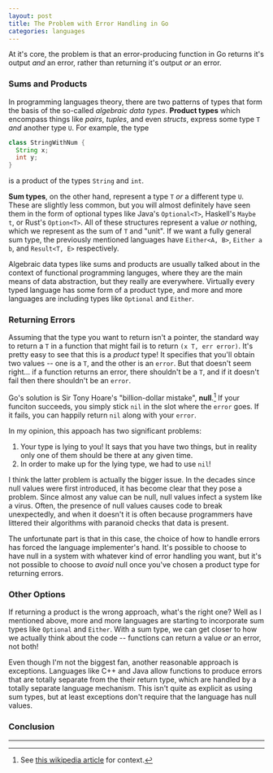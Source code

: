 ```yaml
---
layout: post
title: The Problem with Error Handling in Go
categories: languages
---
```


At it's core, the problem is that an error-producing function in Go returns it's output *and*
an error, rather than returning it's output *or* an error.

### Sums and Products
In programming languages theory, there are two patterns of types that form the basis of the
so-called *algebraic data types*. **Product types** which encompass things like *pairs*, *tuples*,
and even *structs*, express some type `T` *and* another type `U`. For example, the type
```java
class StringWithNum {
  String x;
  int y;
}
```
is a product of the types `String` and `int`.

**Sum types**, on the other hand, represent a type `T` *or* a different type `U`. These are slightly
less common, but you will almost definitely have seen them in the form of optional types like Java's
`Optional<T>`, Haskell's `Maybe t`, or Rust's `Option<T>`. All of these structures represent a value
*or* nothing, which we represent as the sum of `T` and "unit". If we want a fully general sum type,
the previously mentioned languages have `Either<A, B>`, `Either a b`, and `Result<T, E>`
respectively.

Algebraic data types like sums and products are usually talked about in the context of functional
programming languges, where they are the main means of data abstraction, but they really are
everywhere. Virtually every typed language has some form of a product type, and more and more
languages are including types like `Optional` and `Either`.

### Returning Errors
Assuming that the type you want to return isn't a pointer, the standard way to return a `T` in a
function that might fail is to return `(x T, err error)`. It's pretty easy to see that this is a
*product* type! It specifies that you'll obtain two values -- one is a `T`, and the other is an
`error`. But that doesn't seem right... if a function returns an error, there shouldn't
be a `T`, and if it doesn't fail then there shouldn't be an `error`.

Go's solution is Sir Tony Hoare's "billion-dollar mistake", **null**.[^1] If your funciton succeeds,
you simply stick `nil` in the slot where the `error` goes. If it fails, you can happily return
`nil` along with your `error`.

In my opinion, this appoach has two significant problems:
1. Your type is lying to you! It says that you have two things, but in reality only one of them
   should be there at any given time.
2. In order to make up for the lying type, we had to use `nil`!

I think the latter problem is actually the bigger issue. In the decades since null values were first
introduced, it has become clear that they pose a problem. Since almost any value can be null, null
values infect a system like a virus. Often, the presence of null values causes code to break
unexpectedly, and when it doesn't it is often because programmers have littered their algorithms
with paranoid checks that data is present.

The unfortunate part is that in this case, the choice of how to handle errors has forced the
language implementer's hand. It's possible to choose to have null in a system with whatever kind of
error handling you want, but it's not possible to choose to *avoid* null once you've chosen a
product type for returning errors.

### Other Options
If returning a product is the wrong approach, what's the right one? Well as I mentioned above, more
and more languages are starting to incorporate sum types like `Optional` and `Either`. With a sum
type, we can get closer to how we actually think about the code -- functions can return a value *or*
an error, not both!

Even though I'm not the biggest fan, another reasonable approach is exceptions. Languages like C++
and Java allow functions to produce errors that are totally separate from the their return type,
which are handled by a totally separate language mechanism. This isn't quite as explicit as using
sum types, but at least exceptions don't require that the language has null values.

### Conclusion


---

[^1]: See [this wikipedia
    article](https://en.wikipedia.org/wiki/Tony_Hoare#Apologies_and_retractions) for context.
